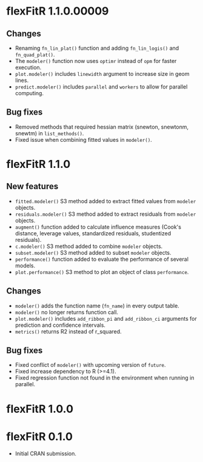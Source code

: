 # flexFitR 1.1.0.00009

## Changes

* Renaming `fn_lin_plat()` function and adding `fn_lin_logis()` and `fn_quad_plat()`.
* The `modeler()` function now uses `optimr` instead of `opm` for faster execution.
* `plot.modeler()` includes `linewidth` argument to increase size in geom lines.
* `predict.modeler()` includes `parallel` and `workers` to allow for parallel computing.

## Bug fixes

* Removed methods that required hessian matrix (snewton, snewtonm, snewtm) in `list_methods()`.
* Fixed issue when combining fitted values in `modeler()`.

# flexFitR 1.1.0

## New features

* `fitted.modeler()` S3 method added to extract fitted values from `modeler` objects.
* `residuals.modeler()` S3 method added to extract residuals from `modeler` objects.
* `augment()` function added to calculate influence measures (Cook's distance,
  leverage values, standardized residuals, studentized residuals).
* `c.modeler()` S3 method added to combine `modeler` objects.
* `subset.modeler()` S3 method added to subset `modeler` objects.
* `performance()` function added to evaluate the performance of several models.
* `plot.performance()` S3 method to plot an object of class `performance`.

## Changes

* `modeler()` adds the function name (`fn_name`) in every output table.
* `modeler()` no longer returns function call.
* `plot.modeler()` includes `add_ribbon_pi` and `add_ribbon_ci` arguments for
prediction and confidence intervals.
* `metrics()` returns R2 instead of r_squared.

## Bug fixes

* Fixed conflict of `modeler()` with upcoming version of `future`.
* Fixed increase dependency to R (>=4.1).
* Fixed regression function not found in the environment when running in parallel.

# flexFitR 1.0.0

# flexFitR 0.1.0

* Initial CRAN submission.
